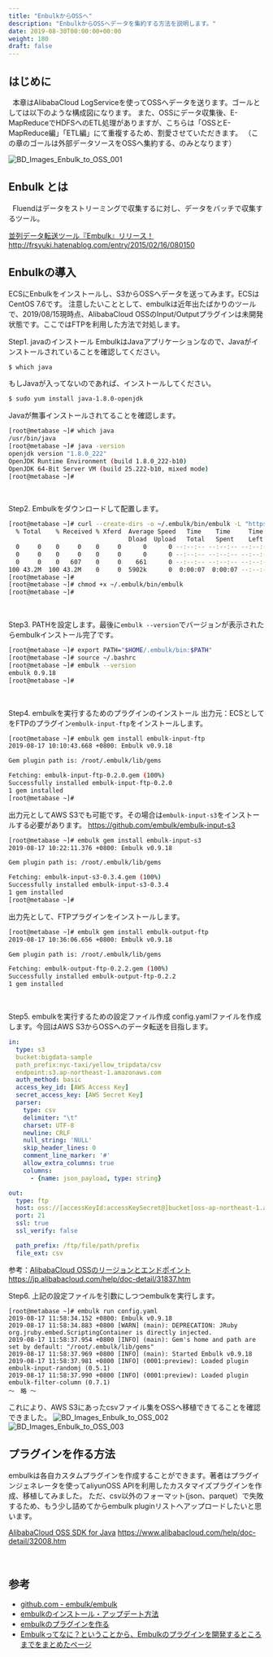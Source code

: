 ```yaml
---
title: "EnbulkからOSSへ"
description: "EnbulkからOSSへデータを集約する方法を説明します。"
date: 2019-08-30T00:00:00+00:00
weight: 180
draft: false
---
```

<!-- descriptionがコンテンツの前に表示されます -->

<!-- コンテンツを書くときはこの下に記載ください -->
## はじめに
&nbsp; 本章はAlibabaCloud LogServiceを使ってOSSへデータを送ります。ゴールとしては以下のような構成図になります。
また、OSSにデータ収集後、E-MapReduceでHDFSへのETL処理がありますが、こちらは「OSSとE-MapReduce編」「ETL編」にて重複するため、割愛させていただきます。
（この章のゴールは外部データソースをOSSへ集約する、のみとなります）


![BD_Images_Enbulk_to_OSS_001](../static_images/BD_Images_Enbulk_to_OSS_001.png)
<br>



## Enbulk とは
&nbsp; Fluendはデータをストリーミングで収集するに対し、データをバッチで収集するツール。

[並列データ転送ツール『Embulk』リリース！](http://frsyuki.hatenablog.com/entry/2015/02/16/080150)
http://frsyuki.hatenablog.com/entry/2015/02/16/080150


## Enbulkの導入
ECSにEnbulkをインストールし、S3からOSSへデータを送ってみます。ECSはCentOS 7.6です。
注意したいこととして、embulkは近年出たばかりのツールで、2019/08/15現時点、AlibabaCloud OSSのInput/Outputプラグインは未開発状態です。ここではFTPを利用した方法で対処します。
<br>

Step1. javaのインストール
EmbulkはJavaアプリケーションなので、Javaがインストールされていることを確認してください。
```bash
$ which java
```
もしJavaが入ってないのであれば、インストールしてください。
```bash
$ sudo yum install java-1.8.0-openjdk
```

Javaが無事インストールされてることを確認します。
```bash
[root@metabase ~]# which java
/usr/bin/java
[root@metabase ~]# java -version
openjdk version "1.8.0_222"
OpenJDK Runtime Environment (build 1.8.0_222-b10)
OpenJDK 64-Bit Server VM (build 25.222-b10, mixed mode)
[root@metabase ~]# 
```
<br>

Step2. Embulkをダウンロードして配置します。

```bash
[root@metabase ~]# curl --create-dirs -o ~/.embulk/bin/embulk -L "https://dl.embulk.org/embulk-latest.jar"
  % Total    % Received % Xferd  Average Speed   Time    Time     Time  Current
                                 Dload  Upload   Total   Spent    Left  Speed
  0     0    0     0    0     0      0      0 --:--:-- --:--:-- --:--:--     0
  0     0    0     0    0     0      0      0 --:--:-- --:--:-- --:--:--     0
  0     0    0   607    0     0    661      0 --:--:-- --:--:-- --:--:--   661
100 43.2M  100 43.2M    0     0  5902k      0  0:00:07  0:00:07 --:--:-- 9134k
[root@metabase ~]# 
[root@metabase ~]# chmod +x ~/.embulk/bin/embulk
[root@metabase ~]# 
```
<br>

Step3. PATHを設定します。最後に`embulk --version`でバージョンが表示されたらembulkインストール完了です。
```bash
[root@metabase ~]# export PATH="$HOME/.embulk/bin:$PATH"
[root@metabase ~]# source ~/.bashrc
[root@metabase ~]# embulk --version
embulk 0.9.18
[root@metabase ~]# 
```
<br>

Step4. embulkを実行するためのプラグインのインストール
出力元：ECSとしてをFTPのプラグイン`embulk-input-ftp`をインストールします。
```bash
[root@metabase ~]# embulk gem install embulk-input-ftp
2019-08-17 10:10:43.668 +0800: Embulk v0.9.18

Gem plugin path is: /root/.embulk/lib/gems

Fetching: embulk-input-ftp-0.2.0.gem (100%)
Successfully installed embulk-input-ftp-0.2.0
1 gem installed
[root@metabase ~]# 
```

出力元としてAWS S3でも可能です。その場合は`embulk-input-s3`をインストールする必要があります。
https://github.com/embulk/embulk-input-s3

```bash
[root@metabase ~]# embulk gem install embulk-input-s3
2019-08-17 10:22:11.376 +0800: Embulk v0.9.18

Gem plugin path is: /root/.embulk/lib/gems

Fetching: embulk-input-s3-0.3.4.gem (100%)
Successfully installed embulk-input-s3-0.3.4
1 gem installed
[root@metabase ~]# 
```

出力先として、FTPプラグインをインストールします。
```bash
[root@metabase ~]# embulk gem install embulk-output-ftp
2019-08-17 10:36:06.656 +0800: Embulk v0.9.18

Gem plugin path is: /root/.embulk/lib/gems

Fetching: embulk-output-ftp-0.2.2.gem (100%)
Successfully installed embulk-output-ftp-0.2.2
1 gem installed
```
<br>

Step5. embulkを実行するための設定ファイル作成
config.yamlファイルを作成します。今回はAWS S3からOSSへのデータ転送を目指します。
```config.yaml
in:
  type: s3
  bucket:bigdata-sample
  path_prefix:nyc-taxi/yellow_tripdata/csv
  endpoint:s3.ap-northeast-1.amazonaws.com
  auth_method: basic
  access_key_id: [AWS Access Key]
  secret_access_key: [AWS Secret Key]
  parser:
    type: csv
    delimiter: "\t"
    charset: UTF-8
    newline: CRLF
    null_string: 'NULL'
    skip_header_lines: 0
    comment_line_marker: '#'
    allow_extra_columns: true
    columns:
      - {name: json_payload, type: string}

out:
  type: ftp
  host: oss://[accessKeyId:accessKeySecret@]bucket[oss-ap-northeast-1.aliyuncs.com]/object/path
  port: 21
  ssl: true
  ssl_verify: false

  path_prefix: /ftp/file/path/prefix
  file_ext: csv
```

参考：[AlibabaCloud OSSのリージョンとエンドポイント](https://jp.alibabacloud.com/help/doc-detail/31837.htm)
https://jp.alibabacloud.com/help/doc-detail/31837.htm
<br>


Step6. 上記の設定ファイルを引数にしつつembulkを実行します。

```
[root@metabase ~]# embulk run config.yaml
2019-08-17 11:58:34.152 +0800: Embulk v0.9.18
2019-08-17 11:58:34.883 +0800 [WARN] (main): DEPRECATION: JRuby org.jruby.embed.ScriptingContainer is directly injected.
2019-08-17 11:58:37.954 +0800 [INFO] (main): Gem's home and path are set by default: "/root/.embulk/lib/gems"
2019-08-17 11:58:37.969 +0800 [INFO] (main): Started Embulk v0.9.18
2019-08-17 11:58:37.981 +0800 [INFO] (0001:preview): Loaded plugin embulk-input-randomj (0.5.1)
2019-08-17 11:58:37.990 +0800 [INFO] (0001:preview): Loaded plugin embulk-filter-column (0.7.1)
〜　略 〜
```

これにより、AWS S3にあったcsvファイル集をOSSへ移植できてることを確認できました。
![BD_Images_Enbulk_to_OSS_002](../static_images/BD_Images_Enbulk_to_OSS_002.png)
![BD_Images_Enbulk_to_OSS_003](../static_images/BD_Images_Enbulk_to_OSS_003.png)
<br>

## プラグインを作る方法
embulkは各自カスタムプラグインを作成することができます。著者はプラグインジェネレータを使ってaliyunOSS APIを利用したカスタマイズプラグインを作成、移植してみました。
ただ、csv以外のフォーマット(json、parquet）で失敗するため、もう少し詰めてからembulk pluginリストへアップロードしたいと思います。

[AlibabaCloud OSS SDK for Java](https://www.alibabacloud.com/help/doc-detail/32008.htm)
https://www.alibabacloud.com/help/doc-detail/32008.htm


<br>



## 参考
- [github.com - embulk/embulk](https://github.com/embulk/embulk#linux--mac--bsd)
- [embulkのインストール・アップデート方法](http://qiita.com/y-ken/items/31890f4f188321cb88a7)
- [embulkのプラグインを作る](https://www.1915keke.com/entry/embulk-plugin)
- [Embulkってなに？ということから、Embulkのプラグインを開発するところまでをまとめたページ](https://gist.github.com/hiroyuki-sato/c3996c03cfb8e554d6c8)

<br>


